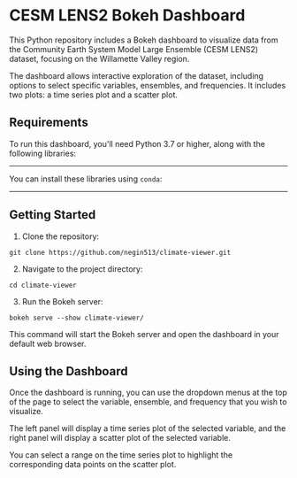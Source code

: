 # CESM LENS2 Bokeh Dashboard

This Python repository includes a Bokeh dashboard to visualize data from the Community Earth System Model Large Ensemble (CESM LENS2) dataset, focusing on the Willamette Valley region.

The dashboard allows interactive exploration of the dataset, including options to select specific variables, ensembles, and frequencies. It includes two plots: a time series plot and a scatter plot.

## Requirements

To run this dashboard, you'll need Python 3.7 or higher, along with the following libraries:
****

You can install these libraries using `conda`:
***

## Getting Started

1. Clone the repository:
```
git clone https://github.com/negin513/climate-viewer.git
```
2. Navigate to the project directory:
```
cd climate-viewer
```
3. Run the Bokeh server:
```
bokeh serve --show climate-viewer/
```
This command will start the Bokeh server and open the dashboard in your default web browser.

## Using the Dashboard

Once the dashboard is running, you can use the dropdown menus at the top of the page to select the variable, ensemble, and frequency that you wish to visualize.

The left panel will display a time series plot of the selected variable, and the right panel will display a scatter plot of the selected variable.

You can select a range on the time series plot to highlight the corresponding data points on the scatter plot.
